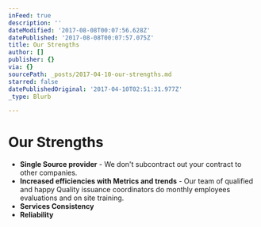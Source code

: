 ```yaml
---
inFeed: true
description: ''
dateModified: '2017-08-08T00:07:56.628Z'
datePublished: '2017-08-08T00:07:57.075Z'
title: Our Strengths
author: []
publisher: {}
via: {}
sourcePath: _posts/2017-04-10-our-strengths.md
starred: false
datePublishedOriginal: '2017-04-10T02:51:31.977Z'
_type: Blurb

---
```

# **Our Strengths**

* **Single Source provider** - We don't subcontract out your contract to other companies.
* **Increased efficiencies with Metrics and trends** - Our team of qualified and happy Quality issuance coordinators do monthly employees evaluations and on site training.
* **Services Consistency**
* **Reliability**